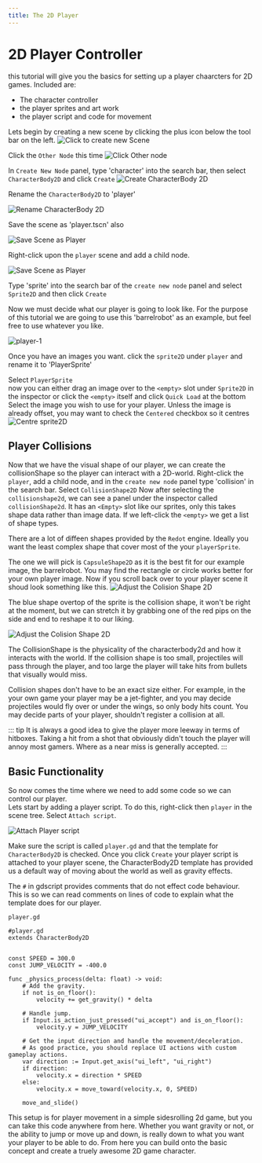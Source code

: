 ```yaml
---
title: The 2D Player
---
```


# 2D Player Controller

this tutorial will give you the basics for setting up a player chaarcters for 2D games.
Included are:
* The character controller
* the player sprites and art work 
* the player script and code for movement

Lets begin by creating a new scene by clicking the plus icon below the tool bar on the left.
![Click to create new Scene](../../assets/images/2d-wasteInvader/2d-create-scene.png)

Click the `Other Node` this time
![Click Other node](../../assets/images/2d-wasteInvader/create-other-node2d.png)

In `Create New Node` panel, type 'character' into the search bar, then select `CharacterBody2D` and click `Create`
![Create CharacterBody 2D](../../assets/images/2d-wasteInvader/create-new-characterbody2d.png)

Rename the `CharacterBody2D` to 'player'

![Rename CharacterBody 2D](../../assets/images/2d-wasteInvader/rename-characterbody2d.png)

Save the scene as 'player.tscn' also

![Save Scene as Player](../../assets/images/2d-wasteInvader/scene-saveas.png)

Right-click upon the `player` scene and add a child node.

![Save Scene as Player](../../assets/images/2d-wasteInvader/player-add-sprite2d.png)

Type 'sprite' into the search bar of the `create new node` panel and select `Sprite2D` and then click `Create`

Now we must decide what our player is going to look like. For the purpose of this tutorial we are going to use this 'barrelrobot' as an example, but feel free to use whatever you like.

![player-1](../../assets/images/2d-wasteInvader/barrelRobot.png)

Once you have an images you want. click the `sprite2D` under `player` and rename it to 'PlayerSprite'

Select `PlayerSprite`\
now you can either drag an image over to the `<empty>` slot under `Sprite2D` in the inspector or click the `<empty>` itself and click `Quick Load` at the bottom\
Select the image you wish to use for your player.
Unless the image is already offset, you may want to check the `Centered` checkbox so it centres
![Centre sprite2D](../../assets/images/2d-wasteInvader/inspector-sprite2d.png)

## Player Collisions

Now that we have the visual shape of our player, we can create the collisionShape so the player can interact with a 2D-world. Right-click the `player`, add a child node, and in the `create new node` panel type 'collision' in the search bar. Select `CollisionShape2D`
Now after selecting the `collisionshape2d`, we can see a panel under the inspector called `collisionShape2d`. It has an `<Empty>` slot like our sprites, only this takes shape data rather than image data. 
If we left-click the `<empty>` we get a list of shape types. 

There are a lot of diffeen shapes provided by the `Redot` engine. Ideally you want the least complex shape that cover most of the your `playerSprite`.

The one we will pick is `CapsuleShape2D` as it is the best fit for our example image, the barrelrobot. You may find the rectangle or circle works better for your own player image.
Now if you scroll back over to your player scene it shoud look something like this. 
![Adjust the Colision Shape 2D](../../assets/images/2d-wasteInvader/player-adjust-colshape1.png)

The blue shape overtop of the sprite is the collision shape, it won't be right at the moment, but we can stretch it by grabbing one of the red pips on the side and end to reshape it to our liking.

![Adjust the Colision Shape 2D](../../assets/images/2d-wasteInvader/player-adjust-colshape2.png)

The CollisionShape is the physicality of the characterbody2d and how it interacts with the world. If the collision shape is too small, projectiles will pass through the player, and too large the player will take hits from bullets that visually would miss.

Collision shapes don't have to be an exact size either. For example, in the your own game your player may be a jet-fighter, and you may decide projectiles would fly over or under the wings, so only body hits count. You may decide parts of your player, shouldn't register a collision at all.

::: tip
It is always a good idea to give the player more leeway in terms of hitboxes. Taking a hit from a shot that obviously didn't touch the player will annoy most gamers. Where as a near miss is generally accepted.
:::

## Basic Functionality

So now comes the time where we need to add some code so we can control our player.\
Lets start by adding a player script. To do this, right-click then `player` in the scene tree. Select `Attach script`.

![Attach Player script](../../assets/images/2d-wasteInvader/attach-player-script.png)

Make sure the script is called `player.gd` and that the template for `CharacterBody2D` is checked. Once you click `Create` your player script is attached to your player scene, the CharacterBody2D template has provided us a default way of moving about the world as well as gravity effects.

The `#` in gdscript provides comments that do not effect code behaviour. This is so we can read comments on lines of code to explain what the template does for our player.

`player.gd`
```gdscript
#player.gd
extends CharacterBody2D


const SPEED = 300.0
const JUMP_VELOCITY = -400.0

func _physics_process(delta: float) -> void:
	# Add the gravity.
	if not is_on_floor():
		velocity += get_gravity() * delta

	# Handle jump.
	if Input.is_action_just_pressed("ui_accept") and is_on_floor():
		velocity.y = JUMP_VELOCITY

	# Get the input direction and handle the movement/deceleration.
	# As good practice, you should replace UI actions with custom gameplay actions.
	var direction := Input.get_axis("ui_left", "ui_right")
	if direction:
		velocity.x = direction * SPEED
	else:
		velocity.x = move_toward(velocity.x, 0, SPEED)

	move_and_slide()
```

This setup is for player movement in a simple sidesrolling 2d game, but you can take this code anywhere from here.  Whether you want gravity or not, or the ability to jump or move up and down, is really down to what you want your player to be able to do. From here you can build onto the basic concept and create a truely awesome 2D game character.
